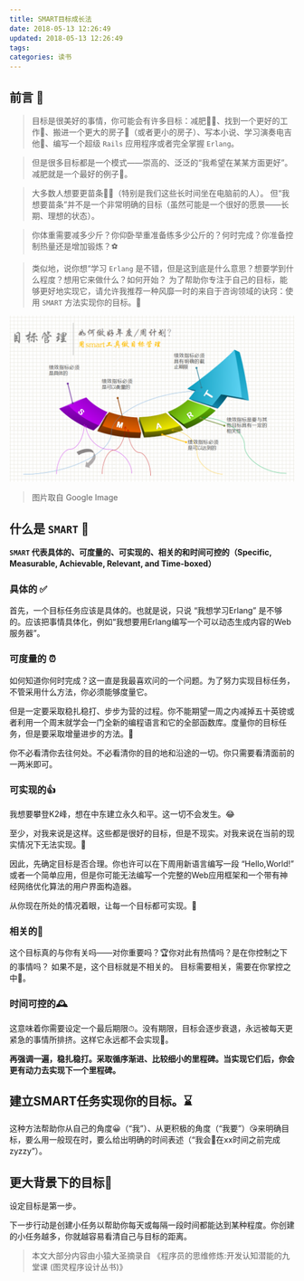 ```yaml
---
title: SMART目标成长法
date: 2018-05-13 12:26:49
updated: 2018-05-13 12:26:49
tags:
categories: 读书
---
```


## 前言 🔗
> 目标是很美好的事情，你可能会有许多目标：减肥🏃‍♂️、找到一个更好的工作👔、搬进一个更大的房子🏡（或者更小的房子）、写本小说、学习演奏电吉他🎸、编写一个超级 `Rails` 应用程序或者完全掌握 `Erlang`。

> 但是很多目标都是一个模式——崇高的、泛泛的“我希望在某某方面更好”。减肥就是一个最好的例子🌰。

> 大多数人想要更苗条🧜‍♀️（特别是我们这些长时间坐在电脑前的人）。
> 但“我想要苗条”并不是一个非常明确的目标（虽然可能是一个很好的愿景——长期、理想的状态）。

> 你体重需要减多少斤？你仰卧举重准备练多少公斤的？何时完成？你准备控制热量还是增加锻炼？⚽️

> 类似地，说你想“学习 `Erlang` 是不错，但是这到底是什么意思？想要学到什么程度？想用它来做什么？如何开始？
>为了帮助你专注于自己的目标，能够更好地实现它，请允许我推荐一种风靡一时的来自于咨询领域的诀窍：使用 `SMART` 方法实现你的目标。🥇

![20160621110804644](/media/20160621110804644.png)
> 图片取自 Google Image

## 什么是 `SMART` 💪
**`SMART` 代表具体的、可度量的、可实现的、相关的和时间可控的（Specific, Measurable, Achievable, Relevant, and Time-boxed）**


### 具体的 ✅
首先，一个目标任务应该是具体的。也就是说，只说 “我想学习Erlang” 是不够的。应该把事情具体化，例如“我想要用Erlang编写一个可以动态生成内容的Web服务器”。
### 可度量的 ⏰
如何知道你何时完成？这一直是我最喜欢问的一个问题。为了努力实现目标任务，不管采用什么方法，你必须能够度量它。

但是一定要采取稳扎稳打、步步为营的过程。你不能期望一周之内减掉五十英镑或者利用一个周末就学会一门全新的编程语言和它的全部函数库。度量你的目标任务，但是要采取增量进步的方法。👣

你不必看清你去往何处。不必看清你的目的地和沿途的一切。你只需要看清面前的一两米即可。 
### 可实现的👍
我想要攀登K2峰，想在中东建立永久和平。这一切不会发生。😂

至少，对我来说是这样。这些都是很好的目标，但是不现实。对我来说在当前的现实情况下无法实现。🤪

因此，先确定目标是否合理。你也许可以在下周用新语言编写一段 “Hello,World!” 或者一个简单应用，但是你可能无法编写一个完整的Web应用框架和一个带有神经网络优化算法的用户界面构造器。

从你现在所处的情况着眼，让每一个目标都可实现。🚀
### 相关的🔗
这个目标真的与你有关吗——对你重要吗？🏆你对此有热情吗？是在你控制之下的事情吗？
如果不是，这个目标就是不相关的。
目标需要相关，需要在你掌控之中🎉。
### 时间可控的🕰
这意味着你需要设定一个最后期限⏱。没有期限，目标会逐步衰退，永远被每天更紧急的事情所排挤。这样它永远都不会实现🥊。

**再强调一遍，稳扎稳打。采取循序渐进、比较细小的里程碑。当实现它们后，你会更有动力去实现下一个里程碑。**

## 建立SMART任务实现你的目标。⌛️
这种方法帮助你从自己的角度😀（“我”）、从更积极的角度（“我要”）😘来明确目标，要么用一般现在时，要么给出明确的时间表述（“我会💪在xx时间之前完成zyzzy”）。
## 更大背景下的目标🚀
设定目标是第一步。

下一步行动是创建小任务以帮助你每天或每隔一段时间都能达到某种程度。你创建的小任务越多，你就越容易看清自己与目标的距离。

> 本文大部分内容由小猿大圣摘录自 《程序员的思维修炼:开发认知潜能的九堂课 (图灵程序设计丛书)》


